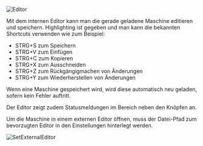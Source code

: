 ![Editor](../../screenshots/Main%20View/Editor.png)

Mit dem internen Editor kann man die gerade geladene Maschine editieren und speichern.
Highlighting ist gegeben und man kann die bekannten Shortcuts verwenden wie zum Beispiel:
- STRG+S zum Speichern
- STRG+V zum Einfügen
- STRG+C zum Kopieren
- STRG+X zum Ausschneiden
- STRG+Z zum Rückgängigmachen von Änderungen
- STRG+Y zum Wiederherstellen von Änderungen

Wenn eine Maschine gespeichert wird, wird diese automatisch neu geladen, sofern kein Fehler auftritt.

Der Editor zeigt zudem Statusmeldungen im Bereich neben den Knöpfen an.

Um die Maschine in einem externen Editor öffnen, muss der Datei-Pfad zum bevorzugten Editor in den Einstellungen hinterlegt werden.


![SetExternalEditor](../../screenshots/Main%20View/SetExternalEditor.png)




